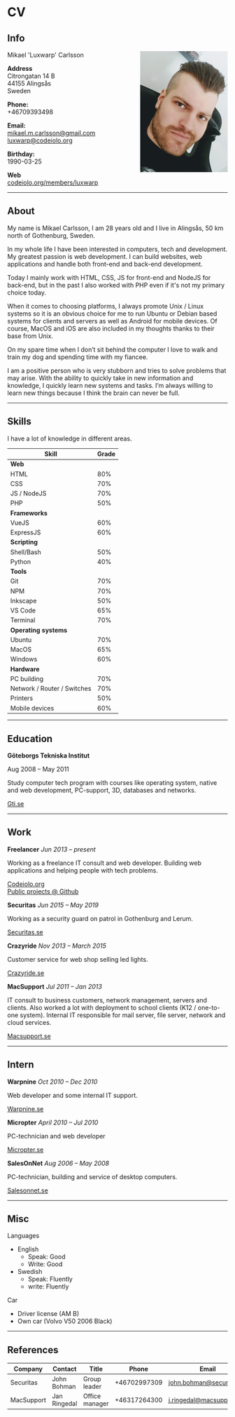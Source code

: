 # CV

## Info

<img src="https://raw.githubusercontent.com/luxwarp/cv/master/mikael-luxwarp-carlsson-profile.jpg" width="200px" style="float: right">

Mikael 'Luxwarp' Carlsson

**Address**  
Citrongatan 14 B  
44155 Alingsås  
Sweden

**Phone:**  
+46709393498

**Email:**  
mikael.m.carlsson@gmail.com  
luxwarp@codeiolo.org

**Birthday:**  
1990-03-25

**Web**  
[codeiolo.org/members/luxwarp](https://codeiolo.org/members/luxwarp)

---

## About

My name is Mikael Carlsson, I am 28 years old and I live in Alingsås, 50 km north of Gothenburg, Sweden.

In my whole life I have been interested in computers, tech and development. My greatest passion is web development. I can build websites, web applications and handle both front-end and back-end development.

Today I mainly work with HTML, CSS, JS for front-end and NodeJS for back-end, but in the past I also worked with PHP even if it's not my primary choice today.

When it comes to choosing platforms, I always promote Unix / Linux systems so it is an obvious choice for me to run Ubuntu or Debian based systems for clients and servers as well as Android for mobile devices.
Of course, MacOS and iOS are also included in my thoughts thanks to their base from Unix.

On my spare time when I don’t sit behind the computer I love to walk and train my dog and spending time with my fiancee.

I am a positive person who is very stubborn and tries to solve problems that may arise. With the ability to quickly take in new information and knowledge, I quickly learn new systems and tasks. I’m always willing to learn new things because I think the brain can never be full.

---

## Skills

I have a lot of knowledge in different areas.

| Skill                       | Grade |
| --------------------------- | ----- |
| **Web**                     |
| HTML                        | 80%   |
| CSS                         | 70%   |
| JS / NodeJS                 | 70%   |
| PHP                         | 50%   |
| **Frameworks**              |
| VueJS                       | 60%   |
| ExpressJS                   | 60%   |
| **Scripting**               |
| Shell/Bash                  | 50%   |
| Python                      | 40%   |
| **Tools**                   |
| Git                         | 70%   |
| NPM                         | 70%   |
| Inkscape                    | 50%   |
| VS Code                     | 65%   |
| Terminal                    | 70%   |
| **Operating systems**       |
| Ubuntu                      | 70%   |
| MacOS                       | 65%   |
| Windows                     | 60%   |
| **Hardware**                |
| PC building                 | 70%   |
| Network / Router / Switches | 70%   |
| Printers                    | 50%   |
| Mobile devices              | 60%   |

---

## Education

**Göteborgs Tekniska Institut**

Aug 2008 – May 2011

Study computer tech program with courses like operating system, native and web development, PC-support, 3D, databases and networks.

[Gti.se](https://gti.se)

---

## Work

**Freelancer**
_Jun 2013 – present_

Working as a freelance IT consult and web developer. Building web applications and helping people with tech problems.

[Codeiolo.org](https://codeiolo.org)  
[Public projects @ Github](https://github.com/codeiolo)

**Securitas**
_Jun 2015 – May 2019_

Working as a security guard on patrol in Gothenburg and Lerum.

[Securitas.se](https://securitas.se)

**Crazyride**
_Nov 2013 – March 2015_

Customer service for web shop selling led lights.

[Crazyride.se](https://crazyride.se)

**MacSupport**
_Jul 2011 – Jan 2013_

IT consult to business customers, network management, servers and clients. Also worked a lot with deployment to school clients (K12 / one-to-one system). Internal IT responsible for mail server, file server, network and cloud services.

[Macsupport.se](https://macsupport.se)

---

## Intern

**Warpnine**
_Oct 2010 – Dec 2010_

Web developer and some internal IT support.

[Warpnine.se](http://www.warpnine.se)

**Micropter**
_April 2010 – Jul 2010_

PC-technician and web developer

[Micropter.se](https://micropter.se)

**SalesOnNet**
_Aug 2006 – May 2008_

PC-technician, building and service of desktop computers.

[Salesonnet.se](http://www.salesonnet.se)

---

## Misc

Languages

- English
  - Speak: Good
  - Write: Good
- Swedish
  - Speak: Fluently
  - write: Fluently

Car

- Driver license (AM B)
- Own car (Volvo V50 2006 Black)

---

## References

| Company    | Contact      | Title          | Phone        | Email                    |
| ---------- | ------------ | -------------- | ------------ | ------------------------ |
| Securitas  | John Bohman  | Group leader   | +46702997309 | john.bohman@securitas.se |
| MacSupport | Jan Ringedal | Office manager | +46317264300 | j.ringedal@macsupport.se |
